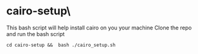 # cairo-setup\
This bash script will help install cairo on you your machine
Clone the repo and run the bash script
```
cd cairo-setup &&  bash ./cairo_setup.sh
```
